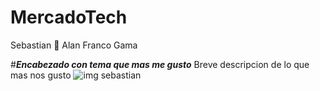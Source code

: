 # MercadoTech
Sebastian :raised_eyebrow:
Alan
Franco
Gama

#**_Encabezado con tema que mas me gusto_**
Breve descripcion de lo que mas nos gusto
![img sebastian](https://encrypted-tbn0.gstatic.com/images?q=tbn:ANd9GcTAF5dR4MjlypQSIOcbLSw7a75p358k-F53xw&usqp=CAU)
